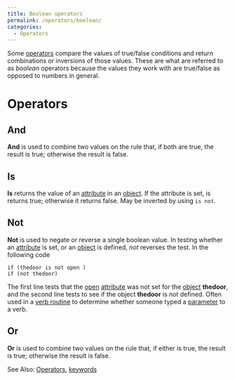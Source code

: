 ```yaml
---
title: Boolean operators
permalink: /operators/boolean/
categories: 
  - Operators
---
```


Some [operators](operators/) compare the values of true/false
conditions and return combinations or inversions of those values. These
are what are referred to as *boolean* operators because the values they
work with are true/false as opposed to numbers in general.

# Operators

## And

**And** is used to combine two values on the rule that, if both are
true, the result is true; otherwise the result is false.

## Is

**Is** returns the value of an [attribute](attributes/) in an
[object](globals/object/). If the attribute is set, is returns true;
otherwise it returns false. May be inverted by using `is not`.

## Not

**Not** is used to negate or reverse a single boolean value. In testing
whether an [attribute](attributes/) is set, or an
[object](globals/object/) is defined, *not* reverses the test. In the
following code

    if (thedoor is not open )
    if (not thedoor)

The first line tests that the [open](attributes/open/)
[attribute](attributes/) was not set for the
[object](globals/object/) **thedoor**, and the second line tests to
see if the object **thedoor** is not defined. Often used in a 
[verb routine](verb-routines/) to determine whether someone typed a
[parameter](definitions/parameter/) to a verb.

## Or

**Or** is used to combine two values on the rule that, if either is
true, the result is true; otherwise the result is false.


See Also: [Operators](operators/),
[keywords](guts/keywords/)
